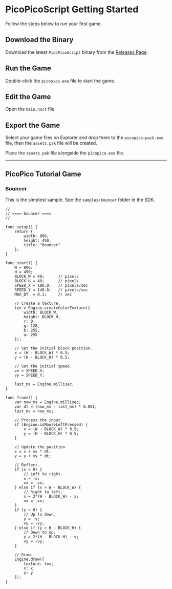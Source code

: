 PicoPicoScript Getting Started
===============================

Follow the steps below to run your first game.

## Download the Binary

Download the latest `PicoPicoScript` binary from the [Releases Page](https://github.com/awemorris/PicoPicoScript/releases).

## Run the Game

Double-click the `picopico.exe` file to start the game.

## Edit the Game

Open the `main.noct` file.

## Export the Game

Select your game files on Explorer and drop them to the `picopico-pack.exe` file,
then the `assets.pak` file will be created.

Place the `assets.pak` file alongside the `picopico.exe` file.

---

## PicoPico Tutorial Game

### Bouncer

This is the simplest sample. See the `samples/bouncer` folder in the SDK.

```
//
// ==== bouncer ====
//

func setup() {
    return {
        width: 800,
        height: 450,
        title: "Bouncer"
    };
}

func start() {
    W = 800;
    H = 450;
    BLOCK_W = 48;      // pixels
    BLOCK_H = 48;      // pixels
    SPEED_X = 180.0;   // pixels/sec
    SPEED_Y = 140.0;   // pixels/sec
    MAX_DT  = 0.1;     // sec

    // Create a texture.
    tex = Engine.createColorTexture({
        width: BLOCK_W,
        height: BLOCK_H,
        r: 0,
        g: 128,
        b: 255,
        a: 255
    });

    // Set the initial block position.
    x = (W - BLOCK_W) * 0.5;
    y = (H - BLOCK_H) * 0.5;

    // Set the initial speed.
    vx = SPEED_X;
    vy = SPEED_Y;

    last_ms = Engine.millisec;
}

func frame() {
    var now_ms = Engine.millisec;
    var dt = (now_ms - last_ms) * 0.001;
    last_ms = now_ms;

    // Process the input.
    if (Engine.isMouseLeftPressed) {
        x = (W - BLOCK_W) * 0.5;
        y = (H - BLOCK_H) * 0.5;
    }

    // Update the position
    x = x + vx * dt;
    y = y + vy * dt;

    // Reflect.
    if (x < 0) {
        // Left to right.
        x = -x;
        vx = -vx;
    } else if (x > W - BLOCK_W) {
        // Right to left.
        x = 2*(W - BLOCK_W) - x;
        vx = -vx;
    }
    if (y < 0) {
        // Up to down.
        y = -y;
        vy = -vy;
    } else if (y > H - BLOCK_H) {
        // Down to up.
        y = 2*(H - BLOCK_H) - y;
        vy = -vy;
    }

    // Draw.
    Engine.draw({
        texture: tex,
        x: x,
        y: y
    });
}
```
